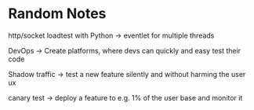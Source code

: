 # Random Notes
http/socket loadtest with Python -> eventlet for multiple threads  

DevOps -> Create platforms, where devs can quickly and easy test their code  

Shadow traffic -> test a new feature silently and without harming the user ux  

canary test -> deploy a feature to e.g. 1% of the user base and monitor it

